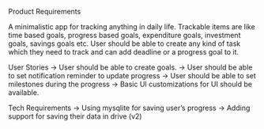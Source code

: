 Product Requirements 

A minimalistic app for tracking anything in daily life. Trackable items are like time based goals, progress based goals, expenditure goals, investment goals, savings goals etc. User should be able to create any kind of task which they need to track and can add deadline or a progress goal to it. 

User Stories
-> User should be able to create goals.
-> User should be able to set notification reminder to update progress
-> User should be able to set milestones during the progress
-> Basic UI customizations for UI should be available.

Tech Requirements
-> Using mysqlite for saving user’s progress
-> Adding support for saving  their data in drive (v2)





